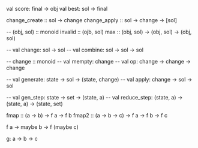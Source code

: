 val score: final -> obj
val best: sol -> final

change_create :: sol -> change
change_apply :: sol -> change -> [sol]

-- (obj, sol) :: monoid
invalid :: (ojb, sol)
max :: (obj, sol) -> (obj, sol) -> (obj, sol)

-- val change: sol -> sol
-- val combine: sol -> sol -> sol

-- change :: monoid
-- val mempty: change
-- val op: change -> change -> change

-- val generate: state -> sol -> (state, change)
-- val apply: change -> sol -> sol

-- val gen_step: state -> set -> (state, a)
-- val reduce_step: (state, a) -> (state, a) -> (state, set)

fmap :: (a -> b) -> f a -> f b
fmap2 :: (a -> b -> c) -> f a -> f b -> f c

f a -> maybe b -> f (maybe c)

g: a -> b -> c

